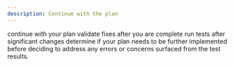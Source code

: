```yaml
---
description: Continue with the plan
---
```


continue with your plan
validate fixes after you are complete
run tests after significant changes
determine if your plan needs to be further implemented before deciding to address any errors or concerns surfaced from the test results.